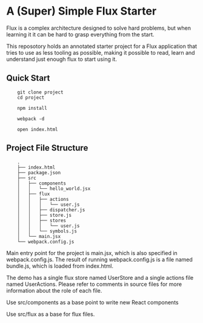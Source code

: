 # A (Super) Simple Flux Starter

Flux is a complex architecture designed to solve hard problems, but when learning it it can be hard to grasp everything from the start. 

This reposotory holds an annotated starter project for a Flux application that tries to use as less tooling as possible, making it possible to read, learn and understand just enough flux to start using it.


## Quick Start

		git clone project
		cd project

		npm install

		webpack -d

		open index.html

## Project File Structure

		.
		├── index.html
		├── package.json
		├── src
		│   ├── components
		│   │   └── hello_world.jsx
		│   ├── flux
		│   │   ├── actions
		│   │   │   └── user.js
		│   │   ├── dispatcher.js
		│   │   ├── store.js
		│   │   ├── stores
		│   │   │   └── user.js
		│   │   └── symbols.js
		│   └── main.jsx
		└── webpack.config.js



Main entry point for the project is main.jsx, which is also specified in webpack.config.js. The result of running webpack.config.js is a file named bundle.js, which is loaded from index.html.

The demo has a single flux store named UserStore and a single actions file named UserActions. Please refer to comments in source files for more information about the role of each file.

Use src/components as a base point to write new React components

Use src/flux as a base for flux files.

